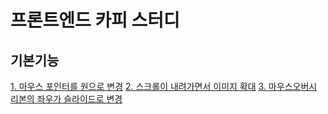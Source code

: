 # 프론트엔드 카피 스터디

## 기본기능
[1. 마우스 포인터를 원으로 변경](./basic-tech/cursorCircleForm.html)
[2. 스크롤이 내려가면서 이미지 확대](./basic-tech/zoomImageScroll.html)
[3. 마우스오버시 리본의 좌우가 슬라이드로 변경](./basic-tech/cssRibbon.html)
